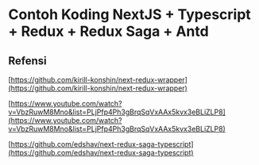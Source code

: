 # Contoh Koding NextJS + Typescript + Redux + Redux Saga + Antd

## Refensi
[https://github.com/kirill-konshin/next-redux-wrapper](https://github.com/kirill-konshin/next-redux-wrapper)

[https://www.youtube.com/watch?v=VbzRuwM8Mno&list=PLjPfp4Ph3gBrqSqVxAAx5kvx3eBLiZLP8](https://www.youtube.com/watch?v=VbzRuwM8Mno&list=PLjPfp4Ph3gBrqSqVxAAx5kvx3eBLiZLP8)

[https://github.com/edshav/next-redux-saga-typescript](https://github.com/edshav/next-redux-saga-typescript)
